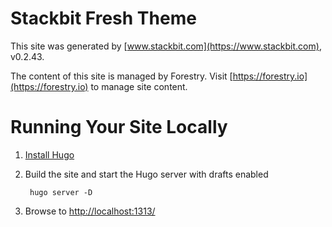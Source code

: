 # Stackbit Fresh Theme

This site was generated by [www.stackbit.com](https://www.stackbit.com), v0.2.43.

The content of this site is managed by Forestry. Visit [https://forestry.io](https://forestry.io) to manage site content.

# Running Your Site Locally

1. [Install Hugo](https://gohugo.io/getting-started/quick-start/#step-1-install-hugo)

1. Build the site and start the Hugo server with drafts enabled

        hugo server -D

1. Browse to [http://localhost:1313/](http://localhost:1313/)
